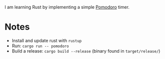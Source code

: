 I am learning Rust by implementing a simple [Pomodoro](https://en.wikipedia.org/wiki/Pomodoro_Technique) timer.

# Notes

* Install and update rust with `rustup`
* Run: `cargo run -- pomodoro`
* Build a release: `cargo build --release` (binary found in `target/release/`)
